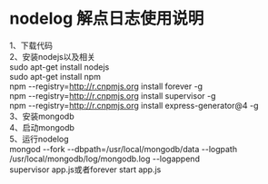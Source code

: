 nodelog 解点日志使用说明
=======
1、下载代码<br>
2、安装nodejs以及相关<br>
    sudo apt-get install nodejs<br>
    sudo apt-get install npm<br>
    npm --registry=http://r.cnpmjs.org install  forever -g<br>
    npm --registry=http://r.cnpmjs.org install  supervisor -g<br>
    npm --registry=http://r.cnpmjs.org install  express-generator@4 -g<br>
3、安装mongodb<br>
4、启动mongodb<br>
5、运行nodelog<br>
 mongod --fork --dbpath=/usr/local/mongodb/data --logpath /usr/local/mongodb/log/mongodb.log --logappend</br>
supervisor app.js或者forever start app.js<br>

